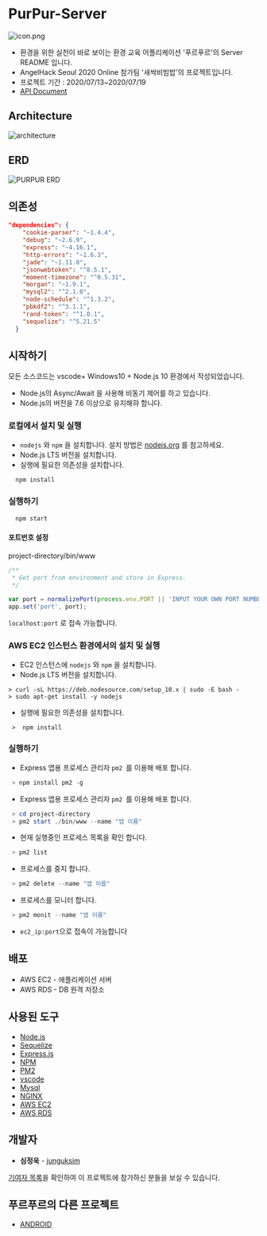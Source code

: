 # PurPur-Server


![icon.png](https://user-images.githubusercontent.com/44252639/87869823-c0ee0080-c9dd-11ea-83b5-9c515b6f90db.png)


* 환경을 위한 실천이 바로 보이는 환경 교육 어플리케이션 '푸르푸르'의 Server README 입니다.
* AngelHack Seoul 2020 Online 참가팀 '새싹비빔밥'의 프로젝트입니다.
* 프로젝트 기간 : 2020/07/13~2020/07/19
* [API Document](https://simju9397.gitbook.io/purpur)

## Architecture

![architecture ](https://user-images.githubusercontent.com/44252639/87870374-6014f700-c9e2-11ea-95f5-c25e701983b2.png)



## ERD

![PURPUR ERD](https://user-images.githubusercontent.com/44252639/87870465-46c07a80-c9e3-11ea-866d-fdc64669f7ca.png)

## 의존성

```json
"dependencies": {
    "cookie-parser": "~1.4.4",
    "debug": "~2.6.9",
    "express": "~4.16.1",
    "http-errors": "~1.6.3",
    "jade": "~1.11.0",
    "jsonwebtoken": "^8.5.1",
    "moment-timezone": "^0.5.31",
    "morgan": "~1.9.1",
    "mysql2": "^2.1.0",
    "node-schedule": "^1.3.2",
    "pbkdf2": "^3.1.1",
    "rand-token": "^1.0.1",
    "sequelize": "^5.21.5"
  }
```

## 시작하기

모든 소스코드는 vscode+ Windows10 + Node.js 10 환경에서 작성되었습니다.

- Node.js의 Async/Await 을 사용해 비동기 제어를 하고 있습니다.
- Node.js의 버전을 7.6 이상으로 유지해햐 합니다.

### 로컬에서 설치 및 실행

- `nodejs` 와 `npm` 을 설치합니다. 설치 방법은 [nodejs.org](https://nodejs.org) 를 참고하세요.
- Node.js  LTS 버전을 설치합니다.
- 실행에 필요한 의존성을 설치합니다.

```bash
  npm install
```

### 실행하기

```bash
  npm start
```

#### **포트번호 설정**

project-directory/bin/www

```javascript
/**
 * Get port from environment and store in Express.
 */

var port = normalizePort(process.env.PORT || 'INPUT YOUR OWN PORT NUMBER HERE');
app.set('port', port);
```

`localhost:port` 로 접속 가능합니다.

### AWS EC2  인스턴스 환경에서의 설치 및 실행

- EC2 인스턴스에 `nodejs` 와 `npm` 을 설치합니다.
- Node.js  LTS 버전을 설치합니다.

```
> curl -sL https://deb.nodesource.com/setup_10.x | sudo -E bash -
> sudo apt-get install -y nodejs
```

- 실행에 필요한 의존성을 설치합니다.

```
 >  npm install
```

### 실행하기

- Express 앱용 프로세스 관리자 `pm2 `를 이용해 배포 합니다.

```powershell
 > npm install pm2 -g
```

- Express 앱용 프로세스 관리자 `pm2 `를 이용해 배포 합니다.

```powershell
 > cd project-directory
 > pm2 start ./bin/www --name "앱 이름"
```

- 현재 실행중인 프로세스 목록을 확인 합니다.

```powershell
 > pm2 list
```

- 프로세스를 중지 합니다.

```powershell
 > pm2 delete --name "앱 이릅"
```

- 프로세스를 모니터 합니다.

```powershell
 > pm2 monit --name "앱 이름"
```

- `ec2_ip:port`으로 접속이 가능합니다

## 배포

- AWS EC2 - 애플리케이션 서버
- AWS RDS - DB 원격 저장소

## 사용된 도구

- [Node.js](https://nodejs.org/ko/)
- [Sequelize](https://sequelize.org/)
- [Express.js](http://expressjs.com/ko/)
- [NPM](https://rometools.github.io/rome/)
- [PM2](http://pm2.keymetrics.io/)
- [vscode](https://code.visualstudio.com/)
- [Mysql](https://www.mysql.com/)
- [NGINX](https://nginx.org/en/)
- [AWS EC2](https://aws.amazon.com/ko/ec2/?sc_channel=PS&sc_campaign=acquisition_KR&sc_publisher=google&sc_medium=english_ec2_b&sc_content=ec2_e&sc_detail=aws%20ec2&sc_category=ec2&sc_segment=177228231544&sc_matchtype=e&sc_country=KR&s_kwcid=AL!4422!3!177228231544!e!!g!!aws%20ec2&ef_id=WkRozwAAAnO-lPWy:20180412120123:s) 
- [AWS RDS](https://aws.amazon.com/ko/rds/)

## 개발자

- **심정욱** - [junguksim](https://github.com/junguksim) 

[기여자 목록](https://github.com/wave-lab/project-wave-server/graphs/contributors)을 확인하여 이 프로젝트에 참가하신 분들을 보실 수 있습니다.

## 푸르푸르의 다른 프로젝트

- [ANDROID](https://github.com/PurPur-Resque-Team/PurPur-Android)